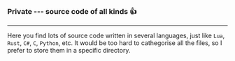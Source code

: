 ### Private --- source code of all kinds :+1:
___

Here you find lots of source code written in several languages, just like `Lua`, `Rust`, `C#`, `C`, `Python`, etc.
It would be too hard to cathegorise all the files, so I prefer to store them in a specific directory.
